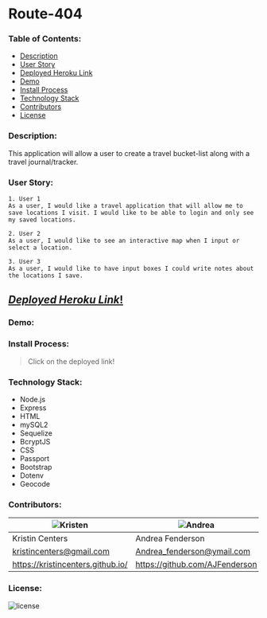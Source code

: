 # **Route-404**

### **Table of Contents**:
* <a href="#description">Description</a> 
* <a href="#usage">User Story</a> 
* <a href="#link">Deployed Heroku Link</a>
* <a href="#Demo">Demo</a>
* <a href="#Installation">Install Process</a>  
* <a href="#tech">Technology Stack</a>
* <a href="#contributors">Contributors</a> 
* <a href="#license">License</a>

### **Description**:
This application will allow a user to create a travel bucket-list along with a travel journal/tracker.
### <h3 id="usage">**User Story**:</h3>
```
1. User 1
As a user, I would like a travel application that will allow me to save locations I visit. I would like to be able to login and only see my saved locations.
```
```
2. User 2
As a user, I would like to see an interactive map when I input or select a location.
```
```
3. User 3
As a user, I would like to have input boxes I could write notes about the locations I save.
```

## <h2 id="link">[*Deployed Heroku Link*!](https://git.heroku.com/route-404.git)</h2> 

### **Demo**:

### <h3 id="Installation">**Install Process**:</h3> 
> Click on the deployed link! 
### <h3 id="tech">**Technology Stack**:</h3>
  - Node.js
  - Express
  - HTML
  - mySQL2
  - Sequelize
  - BcryptJS
  - CSS
  - Passport
  - Bootstrap
  - Dotenv
  - Geocode​
### **Contributors**:
![Kristen](https://avatars0.githubusercontent.com/u/5201511?s=150&u=461ff279b018cfb15a30162bfd2e45f376926f25&v=4)|    ![Andrea](https://avatars0.githubusercontent.com/u/60406213?s=150&u=eea7e033fa5aad8d575d12e807de91ac912e7204&v=4)|    ![Karla](https://avatars3.githubusercontent.com/u/59662740?s=150&u=89423a740572121fdb0e1fcd42bb311a83073cfb&v=4)|    ![Ryan](https://avatars1.githubusercontent.com/u/59925546?s=150&u=19ccb48abfb0c61a5fa7dd875707b4e4a1025ff3&v=4)
----------|----------|----------|----------
Kristin Centers| Andrea Fenderson| Karla Dayhoff| Ryan Wilkinson
kristincenters@gmail.com| Andrea_fenderson@ymail.com| kddayhoff@gmail.com| ryanhwilkinson@icloud.com
https://kristincenters.github.io/| https://github.com/AJFenderson| https://github.com/kddayhoff| https://github.com/ryanhun7er
### **License**:
![license](https://img.shields.io/badge/License-MIT-green)